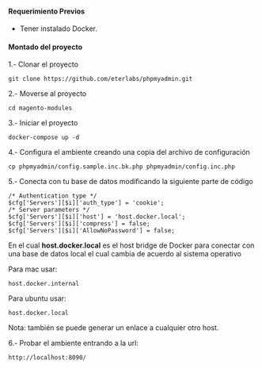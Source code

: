 
#### Requerimiento Previos

* Tener instalado Docker.

#### Montado del proyecto

1.- Clonar el proyecto
```
git clone https://github.com/eterlabs/phpmyadmin.git
```

2.- Moverse al proyecto
```
cd magento-modules
```

3.- Iniciar el proyecto
```
docker-compose up -d
```

4.- Configura el ambiente creando una copia del archivo de configuración
```
cp phpmyadmin/config.sample.inc.bk.php phpmyadmin/config.inc.php
```

5.- Conecta con tu base de datos modificando la siguiente parte de código
```
/* Authentication type */
$cfg['Servers'][$i]['auth_type'] = 'cookie';
/* Server parameters */
$cfg['Servers'][$i]['host'] = 'host.docker.local';
$cfg['Servers'][$i]['compress'] = false;
$cfg['Servers'][$i]['AllowNoPassword'] = false;
```

En el cual **host.docker.local** es el host bridge de Docker para conectar con una base de datos local el cual cambia de acuerdo al sistema operativo

Para mac usar:
```
host.docker.internal
```
Para ubuntu usar:
```
host.docker.local
```
Nota: también se puede generar un enlace a cualquier otro host.

6.- Probar el ambiente entrando a la url:
```
http://localhost:8090/
```